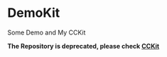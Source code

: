 # DemoKit
Some Demo and My CCKit

**The Repository is deprecated, please check [CCKit](https://github.com/kudocc/CCKit)**
